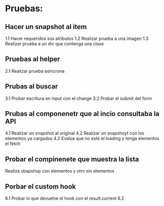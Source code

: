 # Pruebas:

## Hacer un snapshot al item
1.1 Hacer requeridos sus atributos
1.2 Realizar prueba a una imagen
1.3 Realizar prueba a un div que contenga una clase

## Pruebas al helper
2.1 Realizar prueba asincrona

## Prubas al buscar
3.1 Probar escritura en input con el change
3.2 Probar el submit del form


## Prubas al componenetr que al incio consultaba la API
4.1 Realizar un snapshot al original
4.2 Realizar un snapshoyt con los elementos
ya cargados
4.2 Evalua que no este el loading y tenga elementos el fetch

## Probar el compinenete que muestra la lista
Realiza sbapshop con elementos y otro sin elementos

## Porbar el custom hook
6.1 Probar lo que devuelve el hook con el result.current
6.2
